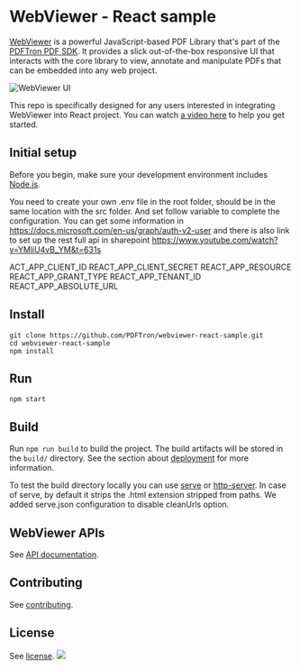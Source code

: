 # WebViewer - React sample

[WebViewer](https://www.pdftron.com/documentation/web/) is a powerful JavaScript-based PDF Library that's part of the [PDFTron PDF SDK](https://www.pdftron.com). It provides a slick out-of-the-box responsive UI that interacts with the core library to view, annotate and manipulate PDFs that can be embedded into any web project.

![WebViewer UI](https://www.pdftron.com/downloads/pl/webviewer-ui.png)

This repo is specifically designed for any users interested in integrating WebViewer into React project. You can watch [a video here](https://youtu.be/bVhWXuLSL0k) to help you get started.

## Initial setup

Before you begin, make sure your development environment includes [Node.js](https://nodejs.org/en/).

You need to create your own .env file in the root folder, should be in the same location with the src folder. And set follow variable to complete the configuration.
You can get some information in https://docs.microsoft.com/en-us/graph/auth-v2-user and there is also link to set up the rest full api in sharepoint https://www.youtube.com/watch?v=YMliU4vB_YM&t=631s

ACT_APP_CLIENT_ID
REACT_APP_CLIENT_SECRET
REACT_APP_RESOURCE
REACT_APP_GRANT_TYPE
REACT_APP_TENANT_ID
REACT_APP_ABSOLUTE_URL

## Install

```
git clone https://github.com/PDFTron/webviewer-react-sample.git
cd webviewer-react-sample
npm install
```

## Run

```
npm start
```

## Build

Run `npm run build` to build the project. The build artifacts will be stored in the `build/` directory. See the section about [deployment](https://facebook.github.io/create-react-app/docs/deployment) for more information.

To test the build directory locally you can use [serve](https://www.npmjs.com/package/serve) or [http-server](https://www.npmjs.com/package/http-server). In case of serve, by default it strips the .html extension stripped from paths. We added serve.json configuration to disable cleanUrls option.

## WebViewer APIs

See [API documentation](https://www.pdftron.com/documentation/web/guides/ui/apis).

## Contributing

See [contributing](./CONTRIBUTING.md).

## License

See [license](./LICENSE).
![](https://onepixel.pdftron.com/webviewer-react-sample)
